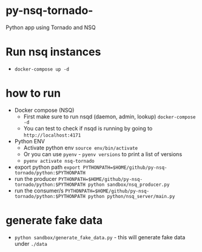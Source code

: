 # py-nsq-tornado-
Python app using Tornado and NSQ


# Run nsq instances
- `docker-compose up -d`

# how to run
- Docker compose (NSQ)
  - First make sure to run nsqd (daemon, admin, lookup) `docker-compose -d`
  - You can test to check if nsqd is running by going to `http://localhost:4171`
- Python ENV
  - Activate python env `source env/bin/activate`
  - Or you can use `pyenv` - `pyenv versions` to print a list of versions
  - `pyenv activate nsq-tornado`
- export python path `export PYTHONPATH=$HOME/github/py-nsq-tornado/python:$PYTHONPATH`
- run the producer `PYTHONPATH=$HOME/github/py-nsq-tornado/python:$PYTHONPATH python sandbox/nsq_producer.py`
- run the consumer/s `PYTHONPATH=$HOME/github/py-nsq-tornado/python:$PYTHONPATH python python/nsq_server/main.py`


# generate fake data
- `python sandbox/generate_fake_data.py` - this will generate fake data under `./data`